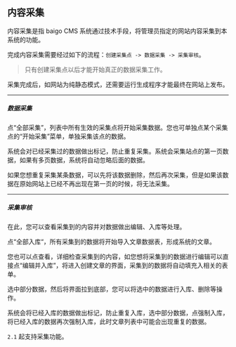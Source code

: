 ## 内容采集

内容采集是指 baigo CMS 系统通过技术手段，将管理员指定的网站内容采集到本系统的功能。

完成内容采集需要经过如下的流程：`创建采集点 -> 数据采集 -> 采集审核`。

> 只有创建采集点以后才能开始真正的数据采集工作。

采集完成后，如网站为纯静态模式，还需要运行生成程序才能最终在网站上发布。

----------

##### 数据采集

点“全部采集”，列表中所有生效的采集点将开始采集数据。您也可单独点某个采集点的“开始采集”菜单，单独采集该点的数据。

系统会对已经采集过的数据做出标记，防止重复采集。系统会采集站点的第一页数据，如果有多页数据，系统将自动忽略后面的数据。

如果您想重复采集某条数据，可以先将该数据删除，然后再次采集，但是如果该数据在原始网站上已经不再出现在第一页的时候，将无法采集。

----------

##### 采集审核

在此，您可以查看采集到的内容并对数据做出编辑、入库等处理。

点“全部入库“，所有采集到的数据将开始导入文章数据表，形成系统的文章。

您也可以点查看，详细检查采集到的内容，如您想将采集到的数据进行编辑可以直接点“编辑并入库”，将进入创建文章的界面，采集到的数据将自动填充入相关的表单。

选中部分数据，然后将界面拉到底部，您可以将选中的数据进行入库、删除等操作。

系统会将已经入库的数据做出标记，防止重复入库，选中部分数据，点强制入库，将已经入库的数据再次强制入库，此时文章列表中可能会出现重复的数据。

`2.1` 起支持采集功能。
